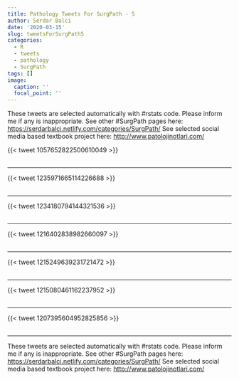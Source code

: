 ```yaml
---
title: Pathology Tweets For SurgPath - 5
author: Serdar Balci
date: '2020-03-15'
slug: tweetsForSurgPath5
categories:
  - R
  - tweets
  - pathology
  - SurgPath
tags: []
image:
  caption: ''
  focal_point: ''
---
```



These tweets are selected automatically with #rstats code. Please inform me if any is inappropriate.
See other #SurgPath pages here: https://serdarbalci.netlify.com/categories/SurgPath/ 
See selected social media based textbook project here: http://www.patolojinotlari.com/

{{< tweet 1057652822500610049 >}}
<br>
<br>
<hr>
{{< tweet 1235971665114226688 >}}
<br>
<br>
<hr>
{{< tweet 1234180794144321536 >}}
<br>
<br>
<hr>
{{< tweet 1216402838982660097 >}}
<br>
<br>
<hr>
{{< tweet 1215249639231721472 >}}
<br>
<br>
<hr>
{{< tweet 1215080461162237952 >}}
<br>
<br>
<hr>
{{< tweet 1207395604952825856 >}}
<br>
<br>
<hr>


These tweets are selected automatically with #rstats code. Please inform me if any is inappropriate.
See other #SurgPath pages here: https://serdarbalci.netlify.com/categories/SurgPath/ 
See selected social media based textbook project here: http://www.patolojinotlari.com/
